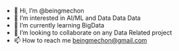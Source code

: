 - 👋 Hi, I’m @beingmechon
- 👀 I’m interested in AI/ML and Data Data Data
- 🌱 I’m currently learning BigData
- 💞️ I’m looking to collaborate on any Data Related project
- 📫 How to reach me beingmechon@gmail.com

<!---
beingmechon/beingmechon is a ✨ special ✨ repository because its `README.md` (this file) appears on your GitHub profile.
You can click the Preview link to take a look at your changes.
--->
